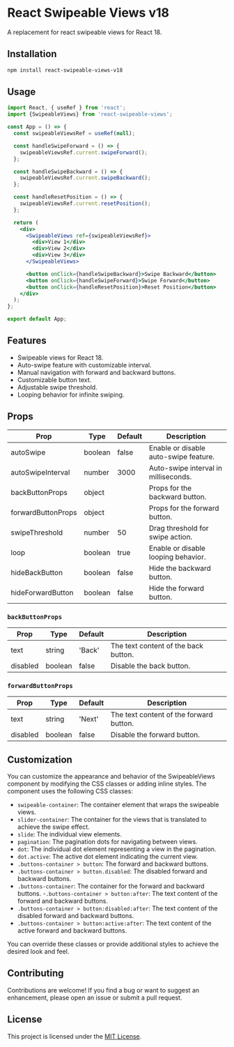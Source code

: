 # React Swipeable Views v18

A replacement for react swipeable views for React 18.

## Installation

```bash
npm install react-swipeable-views-v18
```

## Usage

```jsx
import React, { useRef } from 'react';
import {SwipeableViews} from 'react-swipeable-views';

const App = () => {
  const swipeableViewsRef = useRef(null);

  const handleSwipeForward = () => {
    swipeableViewsRef.current.swipeForward();
  };

  const handleSwipeBackward = () => {
    swipeableViewsRef.current.swipeBackward();
  };

  const handleResetPosition = () => {
    swipeableViewsRef.current.resetPosition();
  };

  return (
    <div>
      <SwipeableViews ref={swipeableViewsRef}>
        <div>View 1</div>
        <div>View 2</div>
        <div>View 3</div>
      </SwipeableViews>

      <button onClick={handleSwipeBackward}>Swipe Backward</button>
      <button onClick={handleSwipeForward}>Swipe Forward</button>
      <button onClick={handleResetPosition}>Reset Position</button>
    </div>
  );
};

export default App;
```

## Features

- Swipeable views for React 18.
- Auto-swipe feature with customizable interval.
- Manual navigation with forward and backward buttons.
- Customizable button text.
- Adjustable swipe threshold.
- Looping behavior for infinite swiping.

## Props

| Prop                  | Type     | Default | Description                                     |
| --------------------- | -------- | ------- | ----------------------------------------------- |
| autoSwipe             | boolean  | false   | Enable or disable auto-swipe feature.            |
| autoSwipeInterval     | number   | 3000    | Auto-swipe interval in milliseconds.             |
| backButtonProps       | object   |         | Props for the backward button.                   |
| forwardButtonProps    | object   |         | Props for the forward button.                    |
| swipeThreshold        | number   | 50      | Drag threshold for swipe action.                 |
| loop                  | boolean  | true    | Enable or disable looping behavior.              |
| hideBackButton        | boolean  | false   | Hide the backward button.                        |
| hideForwardButton     | boolean  | false   | Hide the forward button.                         |

### `backButtonProps`

| Prop     | Type     | Default | Description                          |
| -------- | -------- | ------- | ------------------------------------ |
| text     | string   | 'Back'  | The text content of the back button.  |
| disabled | boolean  | false   | Disable the back button.              |

### `forwardButtonProps`

| Prop     | Type     | Default | Description                               |
| -------- | -------- | ------- | ----------------------------------------- |
| text     | string   | 'Next'  | The text content of the forward button.    |
| disabled | boolean  | false   | Disable the forward button.                |

## Customization

You can customize the appearance and behavior of the SwipeableViews component by modifying the CSS classes or adding inline styles. The component uses the following CSS classes:

- `swipeable-container`: The container element that wraps the swipeable views.
- `slider-container`: The container for the views that is translated to achieve the swipe effect.
- `slide`: The individual view elements.
- `pagination`: The pagination dots for navigating between views.
- `dot`: The individual dot element representing a view in the pagination.
- `dot.active`: The active dot element indicating the current view.
- `.buttons-container > button`: The forward and backward buttons.
- `.buttons-container > button.disabled`: The disabled forward and backward buttons.
- `.buttons-container`: The container for the forward and backward buttons.
-`.buttons-container > button:after`: The text content of the forward and backward buttons.
- `.buttons-container > button:disabled:after`: The text content of the disabled forward and backward buttons.
- `.buttons-container > button:active:after`: The text content of the active forward and backward buttons.


You can override these classes or provide additional styles to achieve the desired look and feel.

## Contributing

Contributions are welcome! If you find a bug or want to suggest an enhancement, please open an issue or submit a pull request.

## License

This project is licensed under the [MIT License](https://opensource.org/licenses/MIT).

